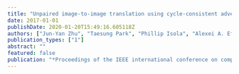 ```yaml
---
title: "Unpaired image-to-image translation using cycle-consistent adversarial networks"
date: 2017-01-01
publishDate: 2020-01-20T15:49:16.605118Z
authors: ["Jun-Yan Zhu", "Taesung Park", "Phillip Isola", "Alexei A. Efros"]
publication_types: ["1"]
abstract: ""
featured: false
publication: "*Proceedings of the IEEE international conference on computer vision*"
---
```


